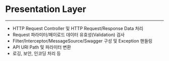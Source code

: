 Presentation Layer
===
___
+ HTTP Request Controller 및 HTTP Request/Response Data 처리
+ Request 파라미터/페이로드 데이터 유효성(Validation) 검사
+ Filter/Interceptor/MessageSource/Swagger 구성 및 Exception 핸들링
+ API URI Path 및 파라미터 변환
+ 로깅, 보안, 인코딩 처리 등
